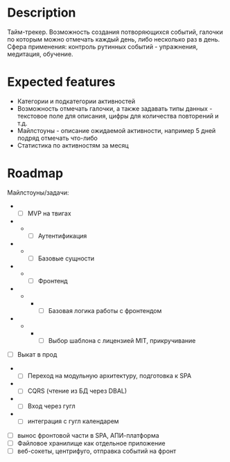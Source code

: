 # Description

Тайм-трекер. Возможность создания потворяющихся событий, галочки по которым 
можно отмечать каждый день, либо несколько раз в день. Сфера применения: контроль рутинных событий - упражнения, медитация, обучение.

# Expected features

* Категории и подкатегории активностей
* Возможность отмечать галочки, а также задавать типы данных - текстовое поле для описания, цифры для количества повторений и т.д.
* Майлстоуны - описание ожидаемой активности, например 5 дней подряд отмечать что-либо
* Статистика по активностям за месяц

# Roadmap

Майлстоуны/задачи:
* - [ ] MVP на твигах
* * - [ ] Аутентификация
* * - [ ] Базовые сущности
* * - [ ] Фронтенд
* * * - [ ] Базовая логика работы с фронтендом
* * * - [ ] Выбор шаблона с лицензией MIT, прикручивание
* [ ] Выкат в прод
* * [ ] Переход на модульную архитектуру, подготовка к SPA
* * [ ] CQRS (чтение из БД через DBAL)
* * [ ] Вход через гугл
* * [ ] интеграция с гугл календарем
* [ ] вынос фронтовой части в SPA, АПИ-платформа
* [ ] Файловое хранилище как отдельное приложение
* [ ] веб-сокеты, центрифуго, отправка событий на фронт
